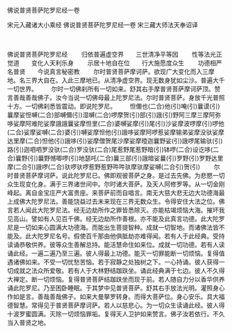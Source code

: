 佛说普贤菩萨陀罗尼经一卷


宋元入藏诸大小乘经
佛说普贤菩萨陀罗尼经一卷
宋三藏大师法天奉诏译


　　

佛说普贤菩萨陀罗尼经
　　归依普遍虚空界　　三世清净平等因
　　性等法光正觉道　　变化人天利乐身
　　示居十地自在位　　行大施愿度众生
　　功德相严名普贤　　今说真言秘密教
　　尔时普贤菩萨摩诃萨。欲现广大变化而入三摩地。名三界大自在。入此三摩地已。从清净虚空界。现无数身犹如尘沙。普遍大千一切世界。
　　尔时一切佛刹所有一切如来。舒其右手摩普贤菩萨摩诃萨顶。赞言善哉善哉佛子。汝今当说一切佛母最上陀罗尼法。尔时普贤菩萨。身放千光普照十方。一切佛刹悉皆震动。即说陀罗尼。
　　怛儞也(二合)他(引)唵(引)曩谟(引)曩摩娑怛嚩(二合)部嚩儞(引)湿嚩(二合)啰摩贺(引)部(引)誐(引)野阿三摩三摩阿弥哆娑摩阿难陀娑摩誐誐曩娑摩怛里(二合)婆嚩娑摩(引)尾(引)沙娑摩波啰摩(引)啰他(二合)娑摩娑嚩(二合)婆(引)嚩娑摩怛他(引)誐哆娑摩阿啰惹娑摩输弟娑摩没驮娑摩达里摩(二合)怛他(引)誐哆(引)娑摩僧贺尾沙摩娑摩曀迦曩野娑(引)誐啰尾输驮(引)路(引)迦呬呬罗没驮(二合)罗没驮(二合)尾惹野尾惹野暗(引)钵啰(二合)设讫哆(二合)曩野(引)曩野憾唧啰(引)地瑟吒(二合)曩三部(引)誐暗娑曩(引)罗野(引)罗野达里摩(二合引)誐啰(二合)驮啰驮啰惹野惹野吽吽驮摩驮摩娑嚩(二合引)贺(引)
　　尔时普贤菩萨摩诃萨。说此陀罗尼已。佛即观彼菩萨之身。是过去先佛。为悲愍一切众生现变化身。满于三界诸世间中。尔时诸大菩萨。及天人阿修罗等。从一切金刚峰起。离自金宝庄严大富贵座。来菩萨前而自唱言。南无大慈大悲无边大功德海最上成佛大陀罗尼法。善能饶益过去未来现在三界无数众生。令得安住大法之位。佛言若人闻此大陀罗尼法。经无边劫所作之罪皆悉除灭。亦能枯竭烦恼大海。摧坏我见高山。譬如有人见百千佛。经无边劫所作善根。亦不能及此真言功德。此大陀罗尼是一切如来心圆满大功德海。而能出生菩提智种。成就一切智地。而诸佛法皆不能及。此大陀罗尼名号。假使百千那由他俱胝劫亦难得闻。若有人于此经典。受持读诵恭敬供养。彼等众生善解总持。能活慧命住如来位。成就一切功德。若有人读诵此经。一遍二遍乃至三遍。彼人得最上功德。能灭一切罪能断一切烦恼。复得值遇诸佛如来。不受一切忧愁苦恼。若于寂静之处独树之下。一心持诵。彼人获得一切成就之法众所爱敬。若有人于大林野结跏趺坐。诵此经典满于七边。彼人不久得大禅定。断一切烦恼。复得普贤菩萨结跏趺坐而现于前。若人随自力分以香华供养诵此陀罗尼。乃至困卧睡眠。于其梦中见普贤菩萨。舒其右手放法光明。灌照身心作如是言。善哉善哉佛子。如来大曼拏罗转身。而得大菩萨位。身心安乐。具大福德智慧。常得见于普贤菩萨摩诃萨。若人以慈悲心。为一切众生读诵此经。彼人得十波罗蜜圆满。灭除一切烦恼罪垢。复得天人卫护如来赞言。佛子汝若依行。不久当入普贤之地。


